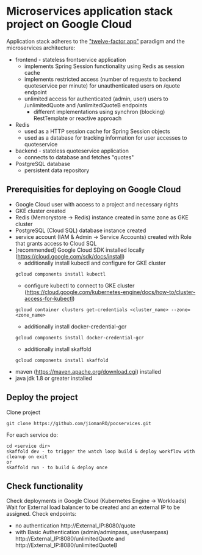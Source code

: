 # Microservices application stack project on Google Cloud
Application stack adheres to the ["twelve-factor app"](https://12factor.net/) paradigm and the microservices architecture:
- frontend - stateless frontservice application
  - implements Spring Session functionality using Redis as session cache
  - implements restricted access (number of requests to backend quoteservice per minute) for unauthenticated users on /quote endpoint
  - unlimited access for authenticated (admin, user) users to /unlimitedQuote and /unlimitedQuoteB endpoints
    - different implementations using synchron (blocking) RestTemplate or reactive approach
- Redis
  - used as a HTTP session cache for Spring Session objects
  - used as a database for tracking information for user accesses to quoteservice
- backend - stateless quoteservice application
  - connects to database and fetches "quotes"
- PostgreSQL database
  - persistent data repository
  
## Prerequisities for deploying on Google Cloud
- Google Cloud user with access to a project and necessary rights
- GKE cluster created
- Redis (Memorystore -> Redis) instance created in same zone as GKE cluster
- PostgreSQL (Cloud SQL) database instance created
- service account (IAM & Admin -> Service Accounts) created with Role that grants access to Cloud SQL
- [recommended] Google Cloud SDK installed locally (https://cloud.google.com/sdk/docs/install)
  - additionally install kubectl and configure for GKE cluster
  ```
  gcloud components install kubectl
  ```
  - configure kubectl to connect to GKE cluster (https://cloud.google.com/kubernetes-engine/docs/how-to/cluster-access-for-kubectl)
  ```
  gcloud container clusters get-credentials <cluster_name> --zone=<zone_name>
  ```
  - additionally install docker-credential-gcr
  ```
  gcloud components install docker-credential-gcr
  ```
  - additionally install skaffold
  ```
  gcloud components install skaffold
  ```
- maven (https://maven.apache.org/download.cgi) installed
- java jdk 1.8 or greater installed
  
## Deploy the project
Clone project
```
git clone https://github.com/jiomanRO/pocservices.git
```
For each service do:
```
cd <service dir>
skaffold dev - to trigger the watch loop build & deploy workflow with cleanup on exit
or
skaffold run - to build & deploy once
```

## Check functionality
Check deployments in Google Cloud (Kubernetes Engine -> Workloads)
Wait for External load balancer to be created and an external IP to be assigned.
Check endpoints:
- no authentication http://External_IP:8080/quote
- with Basic Authentication (admin/adminpass, user/userpass) http://External_IP:8080/unlimitedQuote and http://External_IP:8080/unlimitedQuoteB 
